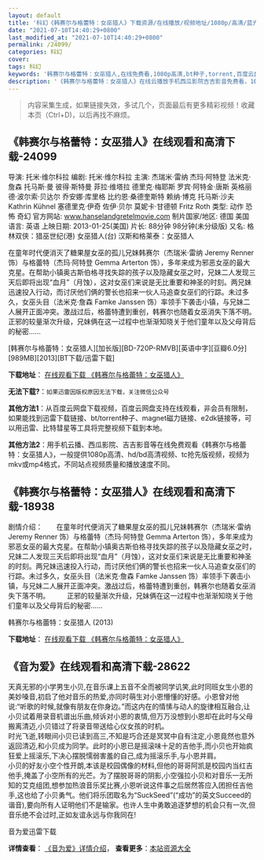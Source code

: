 ```yaml
---
layout: default
title: '科幻《韩赛尔与格蕾特：女巫猎人》下载资源/在线播放/视频地址/1080p/高清/蓝光'
date: "2021-07-10T14:40:29+0800"
last_modified_at: "2021-07-10T14:40:29+0800"
permalink: /24099/
categories: 科幻
cover:
tags: 科幻
keywords: '韩赛尔与格蕾特：女巫猎人,在线免费看,1080p高清,bt种子,torrent,百度云盘,magnet,磁力链,迅雷下载资源'
description: '《韩赛尔与格蕾特：女巫猎人》在线云播放手机西瓜影院吉吉影音免费看，1080p高清bd/hd未删减完整版和tc抢先枪版，mkv/mp4格式，附带bt/torrent种子、magnet/磁力链、百度云盘、网盘资源迅雷下载链接'
---
```


>内容采集生成，如果链接失效，多试几个，页面最后有更多精彩视频！收藏本页（Ctrl+D)，以后再找不麻烦。


## 《韩赛尔与格蕾特：女巫猎人》在线观看和高清下载-24099

导演: 托米·维尔科拉 编剧: 托米·维尔科拉 主演: 杰瑞米·雷纳 杰玛·阿特登 法米克·詹森 托马斯·曼 彼得·斯特曼 菲拉·维塔拉 德里克·梅耶斯 罗宾·阿特金·唐斯 英格丽德·波尔索·贝达尔 乔安娜·库里格 比约恩·桑德奎斯特 赖纳·博克 托马斯·沙夫 Kathrin Kühnel 塞德里克·伊奇 佐伊·贝尔 莫妮卡·甘德顿 Fritz Roth 类型: 动作 恐怖 奇幻 官方网站: www.hanselandgretelmovie.com 制片国家/地区: 德国 美国 语言: 英语 上映日期: 2013-01-25(美国) 片长: 88分钟 98分钟(未分级版) 又名: 格林双侠：猎巫世纪(港) 女巫猎人(台) 汉斯和格莱泰：女巫猎人

在童年时代便消灭了糖果屋女巫的孤儿兄妹韩赛尔（杰瑞米·雷纳 Jeremy Renner 饰）与格蕾特（杰玛·阿特登 Gemma Arterton 饰），多年来成为邪恶女巫的最大克星。在帮助小镇奥古斯伯格寻找失踪的孩子以及隐藏女巫之时，兄妹二人发现三天后即将出现“血月”（月蚀），这对女巫们来说是无比重要和神圣的时刻。两兄妹迅速投入行动，而讨厌他们俩的警长也招来一伙人马追查女巫们的行踪。未过多久，女巫头目（法米克·詹森 Famke Janssen 饰）率领手下袭击小镇，与兄妹二人展开正面冲突。激战过后，格蕾特遭到重创，韩赛尔也随着女巫消失下落不明。 正邪的较量渐次升级，兄妹俩在这一过程中也渐渐知晓关于他们童年以及父母背后的秘密……


[韩赛尔与格蕾特：女巫猎人][加长版][BD-720P-RMVB][英语中字][豆瓣6.0分][989MB][2013][BT下载/迅雷下载]

**下载地址**： [在线观看下载 《韩赛尔与格蕾特：女巫猎人》](https://www.btdx8.com/torrent/hansel_and_gretel_2013.html) 


**无法下载?**：`如果迅雷因版权原因无法下载，关注微信公众号 `

**其他方法1**：从百度云网盘下载视频，百度云网盘支持在线观看，非会员有限制，如果能找到迅雷下载链接、bt/torrent种子、magnet磁力链接、e2dk链接等，可以用迅雷、比特彗星等工具将完整视频下载到本地。

**其他方法2**：用手机云播、西瓜影院、吉吉影音等在线免费观看《韩赛尔与格蕾特：女巫猎人》，一般提供1080p高清、hd/bd高清视频、tc抢先版视频，视频为mkv或mp4格式，不同站点视频质量和播放速度不同。


## 《韩赛尔与格蕾特：女巫猎人》在线观看和高清下载-18938

剧情介绍：　　在童年时代便消灭了糖果屋女巫的孤儿兄妹韩赛尔（杰瑞米·雷纳 Jeremy Renner 饰）与格蕾特（杰玛·阿特登 Gemma Arterton 饰），多年来成为邪恶女巫的最大克星。在帮助小镇奥古斯伯格寻找失踪的孩子以及隐藏女巫之时，兄妹二人发现三天后即将出现“血月”（月蚀），这对女巫们来说是无比重要和神圣的时刻。两兄妹迅速投入行动，而讨厌他们俩的警长也招来一伙人马追查女巫们的行踪。未过多久，女巫头目（法米克·詹森 Famke Janssen 饰）率领手下袭击小镇，与兄妹二人展开正面冲突。激战过后，格蕾特遭到重创，韩赛尔也随着女巫消失下落不明。  　　正邪的较量渐次升级，兄妹俩在这一过程中也渐渐知晓关于他们童年以及父母背后的秘密……


韩赛尔与格蕾特：女巫猎人 (2013)

**下载地址**： [在线观看下载 《韩赛尔与格蕾特：女巫猎人》](https://www.btbtdy.me/btdy/dy2633.html) 


## 《音为爱》在线观看和高清下载-28622

天真无邪的小学男生小贝,在音乐课上五音不全而被同学讥笑,此时同班女生小恩的美妙嗓音,初启了他对音乐的热爱,亦同时萌生对小恩懵懂的好感。小恩曾对他说:“听歌的时候,就像有朋友在你身边。&rdquo;而这内在的情愫与动人的旋律相互融合,让小贝试着用录音机谱出乐曲,倾诉对小恩的衷情,但万万没想到小恩却在此时与父母搬离清迈,小贝错过了将录音带送给心仪女孩的时机。<br />时光飞逝,转眼间小贝已读到高三,不知是巧合还是冥冥中自有注定,小恩竟然也意外返回清迈,和小贝成为同学。此时的小恩已是摇滚味十足的吉他手,而小贝也开始疯狂爱上摇滚乐,下决心摆脱懦弱害羞的自己,成为摇滚乐手,与小恩并肩。<br />小贝的好友小空个性开朗,本该是校园偶像的材料,但他的哥哥阿凯是校园内当红吉他手,掩盖了小空所有的光芒。为了摆脱哥哥的阴影,小空强拉小贝和对音乐一无所知的艾克组团,想参加热浪音乐奖比赛,小恩听说这件事之后居然答应入团担任吉他手,这也给了小贝勇气。他们将乐团取名为&ldquo;SuckSeed”(“成功”的英文Succeed的谐音),要向所有人证明他们不是输家。也许人生中勇敢追逐梦想的机会只有一次,但音乐绝不会过时,正如友谊永远与你我同在!


音为爱迅雷下载

**详情查看**： [《音为爱》详情介绍](/movie/28622/)， **查看更多**：[本站资源大全](/movie/t/all/)

